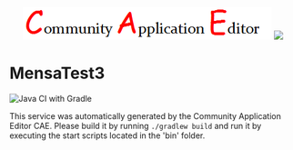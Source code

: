 <p align="center">
  <img src="https://github.com/PhilCAEOrg2/microservice-431/blob/master/img/logo.png" />
  <img src="https://raw.githubusercontent.com/rwth-acis/las2peer/master/img/logo/bitmap/las2peer-logo-128x128.png" />
</p>

MensaTest3
===================
![Java CI with Gradle](https://github.com/PhilCAEOrg2/microservice-431/workflows/Java%20CI%20with%20Gradle/badge.svg?branch=master)

This service was automatically generated by the Community Application Editor CAE. Please build it by running `./gradlew build` and run it by executing the start scripts located in the 'bin' folder.
